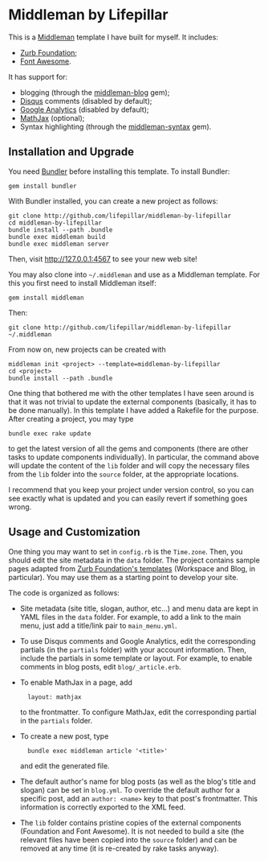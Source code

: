 # Middleman by Lifepillar

This is a [Middleman](http://middlemanapp.com) template I have built for myself. It includes:

- [Zurb Foundation](http://foundation.zurb.com);
- [Font Awesome](http://fortawesome.github.io/Font-Awesome/).

It has support for:

- blogging (through the [middleman-blog](https://github.com/middleman/middleman-blog) gem);
- [Disqus](http://disqus.com) comments (disabled by default);
- [Google Analytics](https://accounts.google.com) (disabled by default);
- [MathJax](http://www.mathjax.org) (optional);
- Syntax highlighting (through the [middleman-syntax](https://github.com/middleman/middleman-syntax) gem).

## Installation and Upgrade

You need [Bundler](http://bundler.io) before installing this template. To install Bundler:

    gem install bundler

With Bundler installed, you can create a new project as follows:

    git clone http://github.com/lifepillar/middleman-by-lifepillar
    cd middleman-by-lifepillar
    bundle install --path .bundle
    bundle exec middleman build
    bundle exec middleman server
    
Then, visit http://127.0.0.1:4567 to see your new web site!

You may also clone into `~/.middleman` and use as a Middleman template. For this you first need to install Middleman itself:

    gem install middleman

Then:

    git clone http://github.com/lifepillar/middleman-by-lifepillar ~/.middleman

From now on, new projects can be created with

    middleman init <project> --template=middleman-by-lifepillar
    cd <project>
    bundle install --path .bundle

One thing that bothered me with the other templates I have
seen around is that it was not trivial to update the external
components (basically, it has to be done manually). In this template I have added a Rakefile for the
purpose. After creating a project, you may type

    bundle exec rake update

to get the latest version of all the gems and components (there are other tasks to update components individually). In particular, the command above will update the content of the `lib` folder and will copy the necessary files from the `lib` folder into the `source` folder, at the appropriate locations.

I recommend that you keep your project under version control, so you can see exactly what is updated and you can easily revert if something goes wrong.

## Usage and Customization

One thing you may want to set in `config.rb` is the `Time.zone`. Then, you should edit the site metadata in the `data` folder. The project contains sample pages adapted from [Zurb Foundation's templates](http://foundation.zurb.com/templates.php) (Workspace and Blog, in particular). You may use them as a starting point to develop your site.

The code is organized as follows:

- Site metadata (site title, slogan, author, etc…) and menu data are kept in YAML files in the `data` folder. For example, to add a link to the main menu, just add a title/link pair to `main_menu.yml`.

- To use Disqus comments and Google Analytics, edit the corresponding partials (in the `partials` folder) with your account information. Then, include the partials in some template or layout. For example, to enable comments in blog posts, edit `blog/_article.erb`.

- To enable MathJax in a page, add

        layout: mathjax

  to the frontmatter. To configure MathJax, edit the corresponding partial in the `partials` folder.

- To create a new post, type

        bundle exec middleman article '<title>'

  and edit the generated file.

- The default author's name for blog posts (as well as the blog's title and slogan) can be set in `blog.yml`. To override the default author for a specific post, add an `author: <name>` key to that post's frontmatter. This information is correctly exported to the XML feed.

- The `lib` folder contains pristine copies of the external components (Foundation and Font Awesome). It is not needed to build a site (the relevant files have been copied into the `source` folder) and can be removed at any time (it is re-created by rake tasks anyway).
